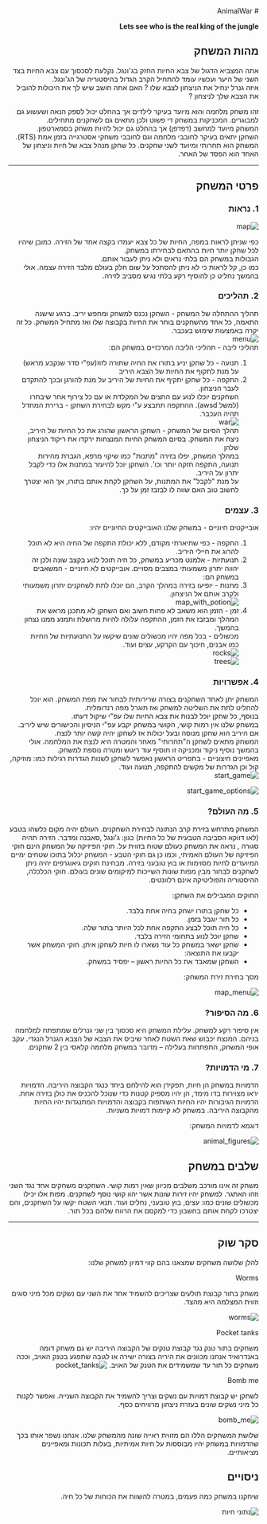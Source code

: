 <div dir='rtl' lang='he'>
# AnimalWar  

**Lets see who is the real king of the jungle**

## מהות המשחק

אתה המצביא הדגול של צבא החיות החזק בג'ונגל. נקלעת לסכסוך עם צבא החיות בצד השני של היער ועכשיו עומד להתחיל הקרב הגדול בהיסטוריה של הג'ונגל.  
איזה גנרל ינחיל את הניצחון לצבא שלו ? האם אתה חושב שיש לך את היכולות להוביל את הצבא שלך לניצחון ? 
  
  זהו משחק מלחמה והוא מיועד בעיקר לילדים אך בהחלט יכול לספק הנאה ושעשוע גם למבוגרים. המכניקות במשחק די פשוט ולכן מתאים גם לשחקנים מתחילים.  
המשחק מיועד למחשב (דפדפן) אך בהחלט גם יכול להיות משחק בסמארטפון.  
השחקן יתאים בעיקר לחובבי מלחמה וגם לחובבי משחקי אסטרגייה בזמן אמת (RTS).   
המשחק הוא תחרותי ומיועד לשני שחקנים. כל שחקן מנהל צבא של חיות וניצחון של האחד הוא הפסד של האחר.  

---


## פרטי המשחק


### 1. נראות
![map](https://user-images.githubusercontent.com/73671381/100670175-2debac80-3367-11eb-9ae0-920a25214bc1.jpg)   

כפי שניתן לראות במפה, החיות של כל צבא יעמדו בקצה אחד של הזירה. כמובן שיהיו לכל שחקן יותר חיות בהתאם לבחירתו במשחק.  
הגבולות במשחק הם בלתי נראים ולא ניתן לעבור אותם.  
  כמו כן, קל לראות כי לא ניתן להסתכל על שום חלק בעולם מלבד הזירה עצמה. אולי בהמשך נחליט כן להוסיף רקע בלתי נגיש מסביב לזירה.

### 2. תהליכים

תהליך ההתחלה של המשחק - השחקן נכנס למשחק ומחפש יריב. ברגע שישנה התאמה, כל אחד מהשחקנים בוחר את החיות בקבוצה שלו ואז מתחיל המשחק. כל זה יקרה באמצעות שימוש בעכבר.   
![menu](https://user-images.githubusercontent.com/73671381/100678797-a312ae00-3376-11eb-8a5d-b08519f5d3a3.jpg)  
תהליכי ליבה - תהליכי הליבה המרכזיים במשחק הם:  
1. תנועה - כל שחקן יניע בתורו את החיה שתורה לזוז(עפ"י סדר שנקבע מראש) על מנת לתקוף את החיות של הצבא היריב  
2. התקפה - כל שחקן יתקיף את החיות של היריב על מנת להורגן ובכך להתקדם לעבר הניצחון.  
השחקנים יוכלו לנוע עם החצים של המקלדת או עם כל צירוף אחר שיבחרו (למשל awsd). ההתקפה תתבצע  ע"י מקש לבחירת השחקן - ברירת המחדל תהיה העכבר.  
![war](https://user-images.githubusercontent.com/73671381/100673792-c33d6f80-336c-11eb-8d44-3c0bef218c57.jpg)  
תהלך הסיום של המשחק - השחקן הראשון שהורג את כל החיות של היריב, ניצח את המשחק. בסיום המשחק החיות המנצחות ירקדו את ריקוד הניצחון שלהן  
במהלך המשחק, יפלו בזירה "מתנות" כמו שיקוי מרפא, הגברת מהירות תנועה, התקפה חזקה יותר וכו'. השחקן יוכל להיעזר במתנות אלו כדי לקבל יתרון על היריב.  
על מנת "לקבל" את המתנות, על השחקן לקחת אותם בתורו, אך הוא יצטרך לחשוב טוב האם שווה לו לבזבז זמן על כך.  

### 3. עצמים   
אובייקטים חיוניים - במשחק שלנו האובייקטים החיוניים יהיו:  
1. התקפה - כפי שתיארתי מקודם, ללא יכולת התקפה של החיה היא לא תוכל להרוג את חיילי היריב.  
2. תנועתיות - אלמנט מכריע במשחק, כל חיה תוכל לנוע בקצב שונה ולכן זה יהווה יתרון משמעותי במצבים מסויים. 
אובייקטים לא חיוניים - המשאבים במשחק הם:  
1. מתנות - יופיעו בזירה במהלך הקרב, הם יוכלו לתת לשחקנים יתרון משמעותי ולקרב אותם אל הניצחון.  
![map_with_potion](https://user-images.githubusercontent.com/73671381/100679916-30570200-3379-11eb-8a62-dbc02311667e.jpg)  
2. זמן - הזמן הוא משאב לא פחות חשוב ואם השחקן לא מתכנן מראש את המהלך ומבזבז את הזמן, ההתקפה עלולה להיות מרושלת ותמנע ממנו נצחון בהמשך.  
מכשולים - בכל מפה יהיו מכשולים שונים שיקשו על התנועתיות של החיות כמו אבנים, חיכוך עם הקרקע, עצים ועוד.  
![rocks](https://user-images.githubusercontent.com/73671381/100679175-98a4e400-3377-11eb-8c56-ab389b1367f2.jpg)  
![trees](https://user-images.githubusercontent.com/73671381/100679182-9b9fd480-3377-11eb-9765-8a72090fc1b5.jpg)  

### 4. אפשרויות
המשחק יתן לאחד השחקנים בצורה שרירותית לבחור את מפת המשחק. הוא יוכל להחליט לתת את השליטה למשחק ואז תוגרל מפה רנדומלית.   
בנוסף, כל שחקן יוכל לבנות את צבא החיות שלו עפ"י שיקול דעתו.   
במשחק שלנו אין רמות קושי, הקושי במשחק יקבע עפ"י הניסיון והכישורים שיש ליריב. אם היריב הוא שחקן מנוסה ובעל יכולות אז לשחקן יהיה קשה יותר לנצח.  
המשחק מתאים לשחקן ה"תחרותי" מאחר והמטרה היא לנצח את המלחמה. אולי בהמשך נוסיף ניקוד ומכניקה זו תוסיף עוד ריגוש ומטרה נוספת למשחק.  
מאפיינים חיצוניים - בתפריט הראשון נאפשר לשחקן לשנות הגדרות רגילות כמו: מוזיקה, קול וכן הגדרות של מקשים להתקפה, תנועה ועוד.  
![start_game](https://user-images.githubusercontent.com/73671381/100682781-8169f480-337f-11eb-9295-347001b14ece.jpg)  
  
![start_game_options](https://user-images.githubusercontent.com/73671381/100682786-83cc4e80-337f-11eb-8476-4fccefcd41f4.jpg)  

### 5. מה העולם?

המשחק מתרחש בזירת קרב הנתונה לבחירת השחקנים. העולם יהיה מקום כלשהו בטבע (לאו דווקא הסביבה הטבעית של כל החיות) כגון: ג'ונגל ,סאבנה ומדבר. הזירה תהיה סגורה , נראה את המשחק כעולם שטוח בזווית על.
חוקי הפיזיקה של המשחק הינם חוקי הפיזיקה של העולם האמיתי, וכמו כן גם חוקי הטבע - המשחק יכלול בתוכו שטחים ימיים המיועדים לחיות מסוימות או בוץ טובעני בזירה. מבחינת חוקים גיאוגרפים יהיה ניתן לשחקנים לבחור מבין מפות שונות השייכות למיקומים שונים בעולם.  חוקי הכלכלה, ההיסטוריה והפוליטיקה אינם רלוונטים.

החוקים המגבילים את השחקן:
-	כל שחקן בתורו ישחק בחיה אחת בלבד.
- כל תור יוגבל בזמן.  
- כל חיה תוכל לבצע התקפה אחת לכל היותר בתור שלה.  
-	שחקן יוכל לנוע בתחומי הזירה בלבד.
-	שחקן ישאר במשחק כל עוד נשארו לו חיות לשחקן איתן.
חוקי המשחק אשר יקבעו את התוצאה:
-	השחקן שמאבד את כל החיות ראשון – יפסיד במשחק.

מסך בחירת זירת המשחק:

![map_menu](https://user-images.githubusercontent.com/44766214/100762747-0810e700-33fd-11eb-9896-39e78530367b.png)



### 6.	מה הסיפור?
אין סיפור רקע למשחק.
עלילת המשחק היא סכסוך בין שני גנרלים שמתפתח למלחמה בניהם.
המנצח יכבוש שאת השטח לאחר שיביס את הצבא של הצבא הגנרל הנגדי.
עקב אופי המשחק, התפתחות בעלילה – מדובר במשחק מלחמה קלאסי בין 2 שחקנים.



### 7.	מי הדמויות?

הדמויות במשחק הן חיות, תפקידן הוא להילחם ביחד כנגד הקבוצה היריבה. הדמויות יראו מצוירות בדו מימד, הן יהיו מספיק קטנות כדי שנוכל להכניס את כולן בזירה אחת.
הדמויות הגיבורות יהיו החיות השותפות בקבוצה והדמויות המתנגדות יהיו החיות מהקבוצה היריבה.
במשחק לא קיימות דמויות משניות.

דוגמא לדמויות המשחק:

![animal_figures](https://user-images.githubusercontent.com/44766214/100787443-51246380-341c-11eb-8442-3e4171e5f65e.png)

## שלבים במשחק

משחק זה אינו מורכב משלבים מכיוון שאין רמות קושי. השחקנים משחקים אחד נגד השני וזהו האתגר.
למשחק יהיו זירות שונות אשר יהוו קושי נוסף לשחקנים.
מפות אלו יכילו מכשולים שונים כמו: עצים, בוץ טובעני, נחלים ועוד.
תנאי השטח יקשו על השחקנים, והם יצטרכו לקחת אותם בחשבון כדי למקסם את הרווח שלהם בכל תור.


---


## סקר שוק

להלן שלושה משחקים שמצאנו בהם קווי דמיון למשחק שלנו: 

Worms

משחק בתור קבוצת תולעים שצריכים להשמיד אחד את השני עם נשקים מכל מיני סוגים וזווית המצלמה היא מהצד.

![worms](https://user-images.githubusercontent.com/44766214/100797857-74a2da80-342b-11eb-8968-3f2caf8c0c8e.png)

Pocket tanks

משחקים בתור טנק נגד קבוצת טנקים של הקבוצה היריבה יש גם משחק דומה באנדרואיד אנחנו מכוונים את היריה בצורה ישירה או לגובה שתפגע בטנק האויב, וככה משחקים כל תור עד שמשמידים את הטנק של האויב.
![pocket_tanks](https://user-images.githubusercontent.com/44766214/100798209-f98df400-342b-11eb-972b-1177c84044c0.png)

Bomb me

לשחקן יש קבוצת דמויות עם נשקים וצריך להשמיד את הקבוצה השנייה. ואפשר לקנות כל מיני נשקים שונים בעזרת ניצחון מרוויחים כסף.

![bomb_me](https://user-images.githubusercontent.com/44766214/100798589-846eee80-342c-11eb-9753-8c246635d5ff.png)

שלושת המשחקים הללו הם מזווית ראייה שונה מהמשחק שלנו. 
אנחנו נשפר אותו בכך שהדמויות במשחק יהיו מבוססות על חיות אמיתיות, בעלות תכונות ומאפיינים מציאותיים.


## ניסויים
שיחקנו במשחק כמה פעמים, במטרה להשוות את הכוחות של כל חיה.

![נתוני חיות](https://user-images.githubusercontent.com/57867818/104245310-af595300-546c-11eb-942f-4c5677a6be3b.png)


</div>
